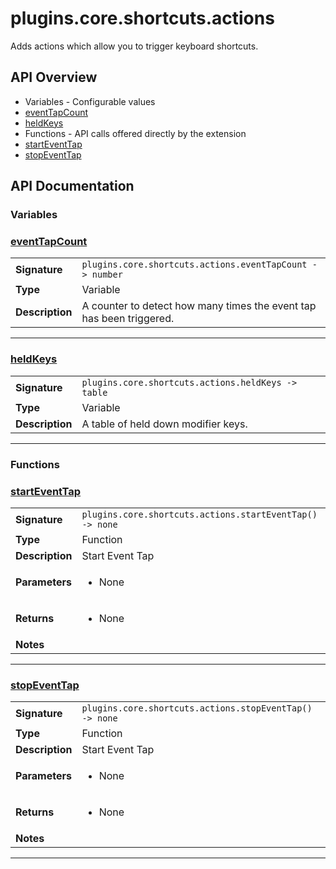 # plugins.core.shortcuts.actions

Adds actions which allow you to trigger keyboard shortcuts.

## API Overview
* Variables - Configurable values
 * [eventTapCount](#eventtapcount)
 * [heldKeys](#heldkeys)
* Functions - API calls offered directly by the extension
 * [startEventTap](#starteventtap)
 * [stopEventTap](#stopeventtap)

## API Documentation

### Variables


### [eventTapCount](#eventtapcount)

|                                             |                                                                                     |
| --------------------------------------------|-------------------------------------------------------------------------------------|
| **Signature**                               | `plugins.core.shortcuts.actions.eventTapCount -> number`                                                                    |
| **Type**                                    | Variable                                                                     |
| **Description**                             | A counter to detect how many times the event tap has been triggered.                                                                     |

---

### [heldKeys](#heldkeys)

|                                             |                                                                                     |
| --------------------------------------------|-------------------------------------------------------------------------------------|
| **Signature**                               | `plugins.core.shortcuts.actions.heldKeys -> table`                                                                    |
| **Type**                                    | Variable                                                                     |
| **Description**                             | A table of held down modifier keys.                                                                     |

---
### Functions


### [startEventTap](#starteventtap)

|                                             |                                                                                     |
| --------------------------------------------|-------------------------------------------------------------------------------------|
| **Signature**                               | `plugins.core.shortcuts.actions.startEventTap() -> none`                                                                    |
| **Type**                                    | Function                                                                     |
| **Description**                             | Start Event Tap                                                                     |
| **Parameters**                              | <ul><li>None</li></ul> |
| **Returns**                                 | <ul><li>None</li></ul>          |
| **Notes**                                   | <ul></ul>                |

---

### [stopEventTap](#stopeventtap)

|                                             |                                                                                     |
| --------------------------------------------|-------------------------------------------------------------------------------------|
| **Signature**                               | `plugins.core.shortcuts.actions.stopEventTap() -> none`                                                                    |
| **Type**                                    | Function                                                                     |
| **Description**                             | Start Event Tap                                                                     |
| **Parameters**                              | <ul><li>None</li></ul> |
| **Returns**                                 | <ul><li>None</li></ul>          |
| **Notes**                                   | <ul></ul>                |

---
